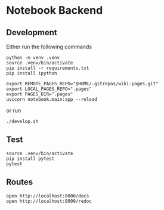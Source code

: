 # Notebook Backend

## Development

Either run the following commands

    python -m venv .venv
    source .venv/bin/activate
    pip install -r requirements.txt
    pip install ipython

    export REMOTE_PAGES_REPO="$HOME/.gitrepos/wiki-pages.git"
    export LOCAL_PAGES_REPO=".pages"
    export PAGES_DIR=".pages"
    uvicorn notebook.main:app --reload

or run

    ./develop.sh

## Test

    source .venv/bin/activate
    pip install pytest
    pytest

## Routes

    open http://localhost:8000/docs
    open http://localhost:8000/redoc
